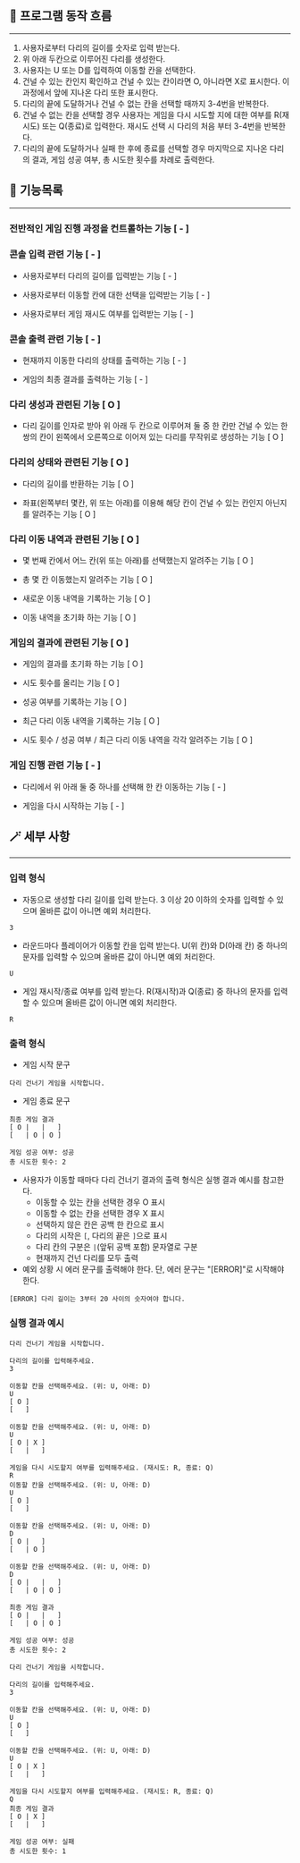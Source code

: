 ## 🌊 프로그램 동작 흐름

---

1. 사용자로부터 다리의 길이를 숫자로 입력 받는다.
2. 위 아래 두칸으로 이루어진 다리를 생성한다.
3. 사용자는 U 또는 D를 입력하여 이동할 칸을 선택한다.
4. 건널 수 있는 칸인지 확인하고 건널 수 있는 칸이라면 O, 아니라면 X로 표시한다. 이 과정에서 앞에 지나온 다리 또한 표시한다.
5. 다리의 끝에 도달하거나 건널 수 없는 칸을 선택할 때까지 3-4번을 반복한다.
6. 건널 수 없는 칸을 선택할 경우 사용자는 게임을 다시 시도할 지에 대한 여부를 R(재시도) 또는 Q(종료)로 입력한다. 재시도 선택 시 다리의 처음 부터 3-4번을 반복한다.
7. 다리의 끝에 도달하거나 실패 한 후에 종료를 선택할 경우 마지막으로 지나온 다리의 결과, 게임 성공 여부, 총 시도한 횟수를 차례로 출력한다.

## 📃 기능목록

---

### 전반적인 게임 진행 과정을 컨트롤하는 기능 [ - ]

### 콘솔 입력 관련 기능 [ - ]

- 사용자로부터 다리의 길이를 입력받는 기능 [ - ]

- 사용자로부터 이동할 칸에 대한 선택을 입력받는 기능 [ - ]

- 사용자로부터 게임 재시도 여부를 입력받는 기능 [ - ]


### 콘솔 출력 관련 기능 [ - ]

- 현재까지 이동한 다리의 상태를 출력하는 기능 [ - ]

- 게임의 최종 결과를 출력하는 기능 [ - ]

### 다리 생성과 관련된 기능 [ O ]

- 다리 길이를 인자로 받아 위 아래 두 칸으로 이루어져 둘 중 한 칸만 건널 수 있는 한 쌍의 칸이 왼쪽에서 오른쪽으로 이어져 있는 다리를 무작위로 생성하는 기능 [ O ]

### 다리의 상태와 관련된 기능 [ O ]

- 다리의 길이를 반환하는 기능 [ O ]

- 좌표(왼쪽부터 몇칸, 위 또는 아래)를 이용해 해당 칸이 건널 수 있는 칸인지 아닌지를 알려주는 기능 [ O ]

### 다리 이동 내역과 관련된 기능 [ O ]

- 몇 번째 칸에서 어느 칸(위 또는 아래)를 선택했는지 알려주는 기능 [ O ]

- 총 몇 칸 이동했는지 알려주는 기능 [ O ]

- 새로운 이동 내역을 기록하는 기능 [ O ]

- 이동 내역을 초기화 하는 기능 [ O ]

### 게임의 결과에 관련된 기능 [ O ]

- 게임의 결과를 초기화 하는 기능 [ O ]

- 시도 횟수를 올리는 기능 [ O ]

- 성공 여부를 기록하는 기능 [ O ]

- 최근 다리 이동 내역을 기록하는 기능 [ O ]

- 시도 횟수 / 성공 여부 / 최근 다리 이동 내역을 각각 알려주는 기능 [ O ]

### 게임 진행 관련 기능 [ - ]

- 다리에서 위 아래 둘 중 하나를 선택해 한 칸 이동하는 기능 [ - ]

- 게임을 다시 시작하는 기능 [ - ]

## 🪄 세부 사항

---

### 입력 형식
- 자동으로 생성할 다리 길이를 입력 받는다. 3 이상 20 이하의 숫자를 입력할 수 있으며 올바른 값이 아니면 예외 처리한다.
```
3
```
- 라운드마다 플레이어가 이동할 칸을 입력 받는다. U(위 칸)와 D(아래 칸) 중 하나의 문자를 입력할 수 있으며 올바른 값이 아니면 예외 처리한다.
```
U
```
- 게임 재시작/종료 여부를 입력 받는다. R(재시작)과 Q(종료) 중 하나의 문자를 입력할 수 있으며 올바른 값이 아니면 예외 처리한다.
```
R
```

### 출력 형식

- 게임 시작 문구
```
다리 건너기 게임을 시작합니다.
```
- 게임 종료 문구
```
최종 게임 결과
[ O |   |   ]
[   | O | O ]

게임 성공 여부: 성공
총 시도한 횟수: 2
```
- 사용자가 이동할 때마다 다리 건너기 결과의 출력 형식은 실행 결과 예시를 참고한다.
    - 이동할 수 있는 칸을 선택한 경우 O 표시
    - 이동할 수 없는 칸을 선택한 경우 X 표시
    - 선택하지 않은 칸은 공백 한 칸으로 표시
    - 다리의 시작은 `[`, 다리의 끝은 `]`으로 표시
    - 다리 칸의 구분은 ` | `(앞뒤 공백 포함) 문자열로 구분
    - 현재까지 건넌 다리를 모두 출력
- 예외 상황 시 에러 문구를 출력해야 한다. 단, 에러 문구는 "[ERROR]"로 시작해야 한다.
```
[ERROR] 다리 길이는 3부터 20 사이의 숫자여야 합니다.
```

### 실행 결과 예시
```
다리 건너기 게임을 시작합니다.

다리의 길이를 입력해주세요.
3

이동할 칸을 선택해주세요. (위: U, 아래: D)
U
[ O ]
[   ]

이동할 칸을 선택해주세요. (위: U, 아래: D)
U
[ O | X ]
[   |   ]

게임을 다시 시도할지 여부를 입력해주세요. (재시도: R, 종료: Q)
R
이동할 칸을 선택해주세요. (위: U, 아래: D)
U
[ O ]
[   ]

이동할 칸을 선택해주세요. (위: U, 아래: D)
D
[ O |   ]
[   | O ]

이동할 칸을 선택해주세요. (위: U, 아래: D)
D
[ O |   |   ]
[   | O | O ]

최종 게임 결과
[ O |   |   ]
[   | O | O ]

게임 성공 여부: 성공
총 시도한 횟수: 2
```

```
다리 건너기 게임을 시작합니다.

다리의 길이를 입력해주세요.
3

이동할 칸을 선택해주세요. (위: U, 아래: D)
U
[ O ]
[   ]

이동할 칸을 선택해주세요. (위: U, 아래: D)
U
[ O | X ]
[   |   ]

게임을 다시 시도할지 여부를 입력해주세요. (재시도: R, 종료: Q)
Q
최종 게임 결과
[ O | X ]
[   |   ]

게임 성공 여부: 실패
총 시도한 횟수: 1
```